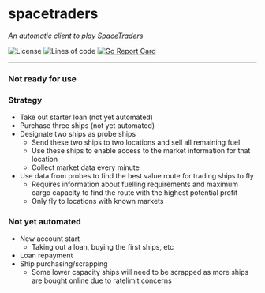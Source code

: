 # spacetraders

*An automatic client to play [SpaceTraders](https://spacetraders.io)*

![License](https://img.shields.io/github/license/codemicro/spacetraders) ![Lines of code](https://img.shields.io/tokei/lines/github/codemicro/spacetraders) [![Go Report Card](https://goreportcard.com/badge/github.com/codemicro/spacetraders)](https://goreportcard.com/report/github.com/codemicro/spacetraders)

---

### Not ready for use

### Strategy

* Take out starter loan (not yet automated)
* Purchase three ships (not yet automated)
* Designate two ships as probe ships
  * Send these two ships to two locations and sell all remaining fuel
  * Use these ships to enable access to the market information for that location
  * Collect market data every minute
* Use data from probes to find the best value route for trading ships to fly
  * Requires information about fuelling requirements and maximum cargo capacity to find the route with the highest potential profit
  * Only fly to locations with known markets

### Not yet automated

* New account start
  * Taking out a loan, buying the first ships, etc
* Loan repayment
* Ship purchasing/scrapping
  * Some lower capacity ships will need to be scrapped as more ships are bought online due to ratelimit concerns
